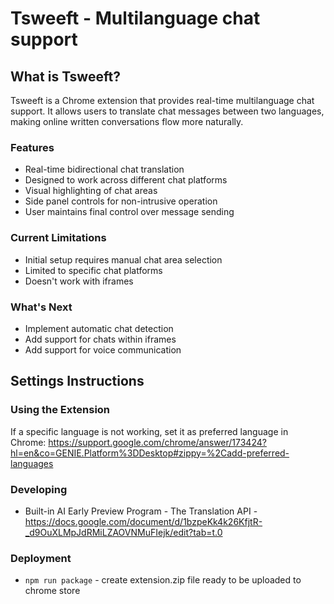 # Tsweeft - Multilanguage chat support

## What is Tsweeft?

Tsweeft is a Chrome extension that provides real-time multilanguage chat support. It allows users to translate chat messages between two languages, making online written conversations flow more naturally.

### Features

- Real-time bidirectional chat translation
- Designed to work across different chat platforms
- Visual highlighting of chat areas
- Side panel controls for non-intrusive operation
- User maintains final control over message sending

### Current Limitations

- Initial setup requires manual chat area selection
- Limited to specific chat platforms
- Doesn't work with iframes

### What's Next

- Implement automatic chat detection
- Add support for chats within iframes
- Add support for voice communication

## Settings Instructions

### Using the Extension

If a specific language is not working, set it as preferred language in Chrome:
https://support.google.com/chrome/answer/173424?hl=en&co=GENIE.Platform%3DDesktop#zippy=%2Cadd-preferred-languages

### Developing

* Built-in AI Early Preview Program - The Translation API - https://docs.google.com/document/d/1bzpeKk4k26KfjtR-_d9OuXLMpJdRMiLZAOVNMuFIejk/edit?tab=t.0

### Deployment
* `npm run package` - create extension.zip file ready to be uploaded to chrome store
